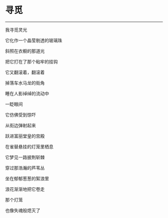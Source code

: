 # 寻觅
---

我寻觅灵光

它化作一个晶莹剔透的玻璃珠

斜照在衣橱的那道光

把它打在了那个粘牢的挂钩

它又翻滚着，翻滚着

掉落车水马龙的街角

睡在人影绰绰的流动中

一眨眼间

它仿佛受到惊吓

从街边弹射起来

跃进富丽堂皇的宫殿

在雀替悬挂的灯笼里栖息

它梦见一路披荆斩棘

穿过那浩瀚的芦苇丛

坐在郁郁葱葱的絮浪里

浪花渐渐地把它卷走

那个灯笼

也像失魂般熄灭了
